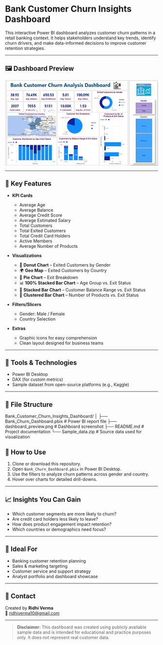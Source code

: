# Bank Customer Churn Insights Dashboard

This interactive Power BI dashboard analyzes customer churn patterns in a retail banking context. It helps stakeholders understand key trends, identify churn drivers, and make data-informed decisions to improve customer retention strategies.

---

## 🖼️ Dashboard Preview

![Dashboard Preview](dashboard_preview.png)

---

## 📌 Key Features

- **KPI Cards**
  - Average Age
  - Average Balance
  - Average Credit Score
  - Average Estimated Salary
  - Total Customers
  - Total Exited Customers
  - Total Credit Card Holders
  - Active Members
  - Average Number of Products

- **Visualizations**
  - 📍 **Donut Chart** – Exited Customers by Gender
  - 🌍 **Geo Map** – Exited Customers by Country
  - 🧩 **Pie Chart** – Exit Breakdown
  - 📊 **100% Stacked Bar Chart** – Age Group vs. Exit Status
  - 📶 **Stacked Bar Chart** – Customer Balance Range vs. Exit Status
  - 🧱 **Clustered Bar Chart** – Number of Products vs. Exit Status

- **Filters/Slicers**
  - Gender: Male / Female
  - Country Selection

- **Extras**
  - Graphic icons for easy comprehension
  - Clean layout designed for business teams

---

## 🧮 Tools & Technologies

- Power BI Desktop
- DAX (for custom metrics)
- Sample dataset from open-source platforms (e.g., Kaggle)

---

## 📂 File Structure
Bank_Customer_Churn_Insights_Dashboard/
│
├── Bank_Churn_Dashboard.pbix # Power BI report file
├── dashboard_preview.png # Dashboard screenshot
├── README.md # Project documentation
└── Sample_data.zip # Source data used for visualization

## 🚀 How to Use

1. Clone or download this repository.
2. Open `Bank_Churn_Dashboard.pbix` in Power BI Desktop.
3. Use the filters to analyze churn patterns across gender and country.
4. Hover over charts for detailed drill-downs.

---

## 📈 Insights You Can Gain

- Which customer segments are more likely to churn?
- Are credit card holders less likely to leave?
- How does product engagement impact retention?
- Which countries or demographics need focus?

---

## 📌 Ideal For

- Banking customer retention planning
- Sales & marketing targeting
- Customer service and support strategy
- Analyst portfolio and dashboard showcase

---

## 📧 Contact

Created by **Ridhi Verma**  
📧 [ridhiverma10@gmail.com](mailto:ridhiverma10@gmail.com)

---

> **Disclaimer:** This dashboard was created using publicly available sample data and is intended for educational and practice purposes only. It does not represent real customer data.
